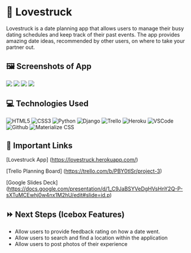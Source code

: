 # :love_letter: Lovestruck
Lovestruck is a date planning app that allows users to manage their busy dating schedules and keep track of their past events. The app provides amazing date ideas, recommended by other users, on where to take your partner out.

## :framed_picture: **Screenshots of App**
<img src = https://i.imgur.com/7kL1KfS.jpg>
<img src = https://i.imgur.com/JaAw8Wj.png>
<img src = https://i.imgur.com/gw5pjyV.png>
<img src = https://i.imgur.com/VYc9EiF.png>

## :computer: **Technologies Used**
![HTML5](https://img.shields.io/badge/-HTML5-05122A?style=flat&logo=html5)
![CSS3](https://img.shields.io/badge/-CSS-05122A?style=flat&logo=css3)
![Python](https://img.shields.io/badge/-Python-05122A?style=flat&logo=python)
![Django](https://img.shields.io/badge/-Django-05122A?style=flat&logo=django)
![Trello](https://img.shields.io/badge/-Trello-05122A?style=flat&logo=trello)
![Heroku](https://img.shields.io/badge/-Heroku-05122A?style=flat&logo=heroku)
![VSCode](https://img.shields.io/badge/-VS_Code-05122A?style=flat&logo=visualstudio)
![Github](https://img.shields.io/badge/-GitHub-05122A?style=flat&logo=github)
![Materialize CSS](https://img.shields.io/badge/-Materialize_CSS-05122A?style=flat&logo=materialdesign)

## :link: **Important Links**
[Lovestruck App] (https://lovestruck.herokuapp.com/)

[Trello Planning Board] (https://trello.com/b/PBY0tISr/project-3)

[Google Slides Deck] (https://docs.google.com/presentation/d/1_C9JaBSYVeDgHVsHnY2Q-P-sXTuMCEwhj0w4nx1M2hU/edit#slide=id.p)

## :fast_forward: **Next Steps (Icebox Features)**
- Allow users to provide feedback rating on how a date went.
- Allow users to search and find a location within the application
- Allow users to post photos of their experience

